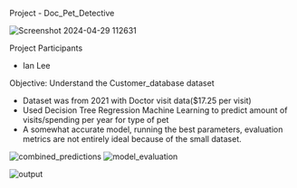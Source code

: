 Project - Doc_Pet_Detective


![Screenshot 2024-04-29 112631](https://github.com/pachinkodealer/Doc_Pet_Detective/assets/75056795/8229778b-601b-4726-87b4-b4baaa33c961)

Project Participants
- Ian Lee

Objective: Understand the Customer_database dataset
- Dataset was from 2021 with Doctor visit data($17.25 per visit)
- Used Decision Tree Regression Machine Learning to predict amount of visits/spending per year for type of pet
- A somewhat accurate model, running the best parameters, evaluation metrics are not entirely ideal because of the small dataset.
  
![combined_predictions](https://github.com/pachinkodealer/Doc_Pet_Detective/assets/75056795/d45b44db-6eb9-4510-af0f-bc0b4df26420)
![model_evaluation](https://github.com/pachinkodealer/Doc_Pet_Detective/assets/75056795/f2cbfca1-ca0e-417a-8c98-e580151a0590)



![output](https://github.com/pachinkodealer/Doc_Pet_Detective/assets/75056795/3320dfb5-59ae-4d05-bd97-4df4b8ba9aa8)
